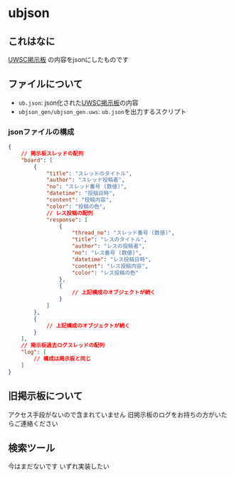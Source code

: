 # ubjson

## これはなに

[UWSC掲示板](https://www3.rocketbbs.com/13/bbs.cgi?id=umiumi) の内容をjsonにしたものです

## ファイルについて

- `ub.json`: json化された[UWSC掲示板](https://www3.rocketbbs.com/13/bbs.cgi?id=umiumi)の内容
- `ubjson_gen/ubjson_gen.uws`: `ub.json`を出力するスクリプト

### jsonファイルの構成

```json
{
    // 掲示板スレッドの配列
    "board": [
        {
            "title": "スレッドのタイトル",
            "author": "スレッド投稿者",
            "no": "スレッド番号 (数値)",
            "datetime": "投稿日時",
            "content": "投稿内容",
            "color": "投稿の色",
            // レス投稿の配列
            "response": [
                {
                    "thread_no": "スレッド番号 (数値)",
                    "title": "レスのタイトル",
                    "author": "レスの投稿者",
                    "no": "レス番号 (数値)",
                    "datetime": "レス投稿日時",
                    "content": "レス投稿内容",
                    "color": "レス投稿の色"
                },
                {
                    // 上記構成のオブジェクトが続く
                }
            ]
        },
        {
            // 上記構成のオブジェクトが続く
        }
    ],
    // 掲示板過去ログスレッドの配列
    "log": [
        // 構成は掲示板と同じ
    ]
}
```

## 旧掲示板について

アクセス手段がないので含まれていません
旧掲示板のログをお持ちの方がいたらご連絡ください

## 検索ツール

今はまだないです
いずれ実装したい